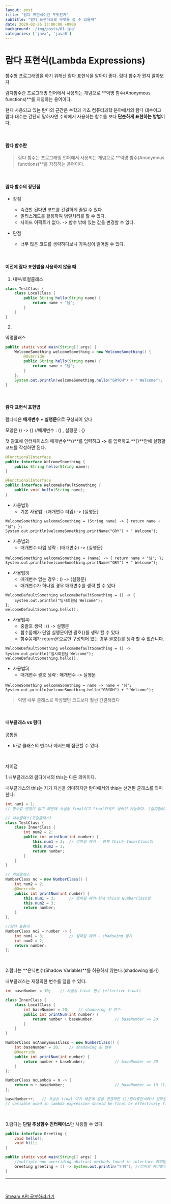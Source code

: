 ```yaml
---
layout: post
title: "람다 표현식이란 무엇인가"
subtitle: "람다 표현식으로 무엇을 할 수 있을까"
date: 2020-02-26 13:00:00 +0900
background: '/img/posts/01.jpg'
categories: ['java', 'java8']
---
```


# 람다 표현식(Lambda Expressions)

함수형 프로그래밍을 하기 위해선 람다 표현식을 알아야 좋다. 람다 함수가 뭔지 알아보자

람다함수란 프로그래밍 언어에서 사용되는 개념으로 **익명 함수(Anonymous functions)**를 지칭하는 용어이다.

현재 사용되고 있는 람다의 근간은 수학과 기초 컴퓨터과학 분야에서의 람다 대수이고
람다 대수는 간단히 말하자면 수학에서 사용하는 함수를 보다 **단순하게 표현하는 방법**이다.

<br>

#### 람다 함수란
> 람다 함수는 프로그래밍 언어에서 사용되는 개념으로 **익명 함수(Anonymous functions)**를 지칭하는 용어이다.

<br>

#### 람다 함수의 장단점
* 장점
    * 숙련만 된다면 코드를 간결하게 줄일 수 있다.
    * 멀티스레드를 활용하여 병렬처리를 할 수 있다.
    * 사이드 이팩트가 없다. -> 함수 밖에 있는 값을 변경할 수 없다.
    
* 단점
    * 너무 많은 코드를 생략하다보니 가독성이 떨어질 수 있다.

<br> 

#### 이전에 람다 표현법을 사용하지 않을 때

1) 내부/로컬클래스
~~~java
class TestClass {
    class LocalClass {
        public String hello(String name) {
            return name + "님";
        }
    }
}
~~~

2)
익명클래스 
~~~java
public static void main(String[] args) {
    WelcomeSomething welcomeSomething = new WelcomeSomething() {
        @Override
        public String hello(String name) {
            return name + "님";
        }
    };
    System.out.println(welcomeSomething.hello("GRYOH") + " Welcome");
}
~~~

<br>

#### 람다 표현식 표현법

람다식은 **매개변수 + 실행문**으로 구성되어 있다

모양은 () -> {} //매개변수 : () , 실행문 : {}

첫 괄호에 인터페이스의 매개변수**()**를 입력하고 **->** 를 입력하고 **{}**안에 실행할 코드를 작성하면 된다. 

~~~java
@FunctionalInterface
public interface WelcomeSomething {
    public String hello(String name);
}

@FunctionalInterface
public interface WelcomeDefaultSomething {
    public void hello(String name);
}
~~~

- 사용법1)
    - 기본 사용법 : (매개변수 타입) -> {실행문}
~~~
WelcomeSomething welcomeSomething = (String name) -> { return name + "님"; };
System.out.println(welcomeSomething.printName("GRY") + " Welcome");
~~~
    
- 사용법2)
    - 매개변수 타입 생략 : (매개변수) -> {실행문}
~~~
WelcomeSomething welcomeSomething = (name) -> { return name + "님"; };
System.out.println(welcomeSomething.printName("GRY") + " Welcome");
~~~

- 사용법3)
    - 매개변수 없는 경우 : () -> {실행문}
    - 매개변수가 하나일 경우 매개변수를 생략 할 수 있다
~~~
WelcomeDefaultSomething welcomeDefaultSomething = () -> {
    System.out.println("임시회원님 Welcome");
};
welcomeDefaultSomething.hello();
~~~

- 사용법4)
    - 중괄호 생략 : () -> 실행문
    - 함수몸체가 단일 실행문이면 괄호{}를 생략 할 수 있다
    - 함수몸체가 return문으로만 구성되어 있는 경우 괄호{}를 생략 할 수 없습니다.
~~~
WelcomeDefaultSomething welcomeDefaultSomething = () -> System.out.println("임시회원님 Welcome");
welcomeDefaultSomething.hello();
~~~

- 사용법5)
    - 매개변수 괄호 생략 : 매개변수 -> 실행문
~~~
WelcomeSomething welcomeSomething = name -> name + "님";
System.out.println(welcomeSomething.hello("GRYOH") + " Welcome");
~~~


> 익명 내부 클래스로 작성했던 코드보다 훨씬 간결해졌다

<br>

#### 내부클래스 vs 람다

공통점
- 바깥 클래스의 변수나 메서드에 접근할 수 있다.

<br>

차이점

1.내부클래스와 람다에서의 this는 다른 의미이다. 

내부클래스의 this는 자기 자신을 의미하지만 람다에서의 this는 선언된 클래스를 의미한다.

~~~java
int num1 = 1;   
// 변수값 변경이 없기 때문에 사실상 final이고 final키워드 생략이 가능하다. (컴파일러가 추론가능)

// 내부클래스(로컬클래스)
class TestClass {
    class InnerClass {
        int num2 = 2;
        public int printNum(int number) {
            this.num1 = 3;  // 컴파일 에러 - 현재 this는 InnerClass임
            this.num2 = 3;
            return number;
        }
    }
}

// 익명클래스
NumberClass nc = new NumberClass() {
    int num2 = 2;
    @Override
    public int printNum(int number) {
        this.num1 = 3;      // 컴파일 에러-현재 this는 NumberClass임 
        this.num2 = 3;
        return number;
    }
};

//람다 표현식
NumberClass nc2 = number -> {
    int num1 = 3;           // 컴파일 에러 - shadowing 불가
    int num2 = 2;
    return number;
};
~~~

<br>

2.람다는 **은닉변수(Shadow Variable)**를 허용하지 않는다.(shadowing 불가) 

내부클래스는 재정의한 변수를 덮을 수 있다.

~~~java
int baseNumber = 10;    // 사실상 final 변수 (effective final)

class InnerClass {
    class LocalClass {
        int baseNumber = 20;    // shadowing 된 변수
        public int printNum(int number) {
            return number + baseNumber;         // baseNumber => 20
        }
    }
}

NumberClass ncAnonymousClass = new NumberClass() {
    int baseNumber = 20;    // shadowing 된 변수
    @Override
    public int printNum(int number) {
        return number + baseNumber;             // baseNumber => 20
    }
};

NumberClass ncLambda = n -> {
    return n + baseNumber;                      // baseNumber => 10 (1)
}; 

baseNumber++;   // 사실상 final 이기 때문에 값을 변경하면 (1)람다표현식에서 컴파일 에러가 발생한다
// variable used in lambda expression should be final or effectively final 에러 발생
~~~

<br>

3.람다는 **단일 추상함수 인터페이스**만 사용할 수 있다.

~~~java
public interface Greeting {
    void hello();
    void hi();
}

public static void main(String[] args) {
    //multiple non-overriding abstract methods found in interface 에러발생
    Greeting greeting = () -> System.out.println("안녕"); //컴파일 에러발생
}
~~~

---

<br>

[Stream API 공부하러가기](/java/java8/2020/02/26/java8_04.html)